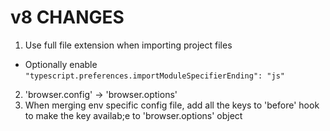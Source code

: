 # v8 CHANGES

1. Use full file extension when importing project files
  - Optionally enable ```"typescript.preferences.importModuleSpecifierEnding": "js"```
2. 'browser.config' -> 'browser.options'
3. When merging env specific config file, add all the keys to  'before' hook to make the key availab;e to 'browser.options' object
